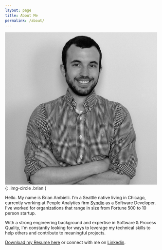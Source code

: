 ```yaml
---
layout: page
title: About Me
permalink: /about/
---
```


![Me.jpg](/images/brian.jpg){: .img-circle .brian }

Hello. My name is Brian Ambielli.
I'm a Seattle native living in Chicago, currently working at People Analytics firm [Syndio][syndio] as a Software Developer. I've worked for organizations that range in size from Fortune 500 to 10 person startup.

With a strong engineering background and expertise in Software & Process Quality, I'm constantly looking for ways to leverage my technical skills to help others and contribute to meaningful projects.

[Download my Resume here](/downloads/Brian-Ambielli-Resume.pdf) or connect with me on [Linkedin][linkedin].

[syndio]: https://synd.io
[linkedin]: https://www.linkedin.com/in/bambielli
